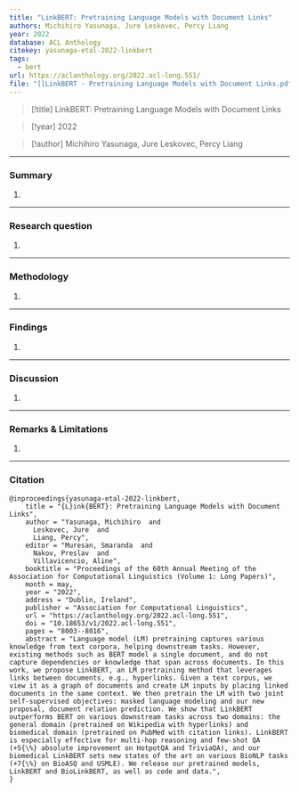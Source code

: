 ```yaml
---
title: "LinkBERT: Pretraining Language Models with Document Links"
authors: Michihiro Yasunaga, Jure Leskovec, Percy Liang
year: 2022
database: ACL Anthology
citekey: yasunaga-etal-2022-linkbert
tags:
  - bert
url: https://aclanthology.org/2022.acl-long.551/
file: "[[LinkBERT - Pretraining Language Models with Document Links.pdf]]"
---
```


>[!title]
LinkBERT: Pretraining Language Models with Document Links

>[!year]
2022

>[!author]
Michihiro Yasunaga, Jure Leskovec, Percy Liang


------------------------------------

### Summary
1. 

------------------------------------

### Research question
1. 

------------------------------------

### Methodology
1. 

------------------------------------

### Findings
1. 

------------------------------------

### Discussion
1. 

------------------------------------

### Remarks & Limitations
1. 

------------------------------------

### Citation

```
@inproceedings{yasunaga-etal-2022-linkbert,
    title = "{L}ink{BERT}: Pretraining Language Models with Document Links",
    author = "Yasunaga, Michihiro  and
      Leskovec, Jure  and
      Liang, Percy",
    editor = "Muresan, Smaranda  and
      Nakov, Preslav  and
      Villavicencio, Aline",
    booktitle = "Proceedings of the 60th Annual Meeting of the Association for Computational Linguistics (Volume 1: Long Papers)",
    month = may,
    year = "2022",
    address = "Dublin, Ireland",
    publisher = "Association for Computational Linguistics",
    url = "https://aclanthology.org/2022.acl-long.551",
    doi = "10.18653/v1/2022.acl-long.551",
    pages = "8003--8016",
    abstract = "Language model (LM) pretraining captures various knowledge from text corpora, helping downstream tasks. However, existing methods such as BERT model a single document, and do not capture dependencies or knowledge that span across documents. In this work, we propose LinkBERT, an LM pretraining method that leverages links between documents, e.g., hyperlinks. Given a text corpus, we view it as a graph of documents and create LM inputs by placing linked documents in the same context. We then pretrain the LM with two joint self-supervised objectives: masked language modeling and our new proposal, document relation prediction. We show that LinkBERT outperforms BERT on various downstream tasks across two domains: the general domain (pretrained on Wikipedia with hyperlinks) and biomedical domain (pretrained on PubMed with citation links). LinkBERT is especially effective for multi-hop reasoning and few-shot QA (+5{\%} absolute improvement on HotpotQA and TriviaQA), and our biomedical LinkBERT sets new states of the art on various BioNLP tasks (+7{\%} on BioASQ and USMLE). We release our pretrained models, LinkBERT and BioLinkBERT, as well as code and data.",
}
```